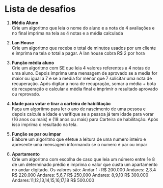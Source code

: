 # Lista de desafios

1. **Média Aluno**<br>
   Crie um algoritmo que leia o nome do aluno e a nota de 4 avaliações e no final imprima na tela as 4 notas e a média calculada

2. **Lan House**<br>
   Crie um algoritmo que receba o total de minutos usados por um cliente e imprima na tela o total a pagar. A lan house cobra R$ 2 por hora

3. **Função média aluno**<br>
   Crie um algoritmo com SE que leia 4 valores referentes a 4 notas de uma aluno.
   Depois imprima uma mensagem de aprovado se a media for maior ou igual a 7 e se a
   media for menor que 7 solicitar uma nota de recuperação.
   Após digitar a nora de recupração, somar a média + bota de recuperação e calcular a média final e imprimir o resultado aprovado ou reprovado.

4. **Idade para votar e tirar a carteira de habilitação**<br>
   Faça um algoritmo para ler o ano de nascimento de uma pessoa e depois calcule a idade e verifique se a pessoa já tem idade para vorar (16 anos ou mais) e (18 anos ou mais) para Carteira de habilitação. Após isso imprima o resultado na tela.

5. **Função se par ou impar**<br>
   Elabore um algoritmo que efetue a leitura de uma numero inteiro e apresente uma mensagem informando se o numero é par ou impar

6. **Apartamento**<br>
   Crie um algoritmo com escolha de caso que leia um número entre 1e 8 de um determinado prédio e imprima o valor que custa um apartamento no andar digitado. Os valores são:
   Andar 1 : R$ 200.000
   Andares: 2,3.4 R$ 220.000
   Andares: 5,6,7 R$ 250,000
   Andares: 8,9,10 R$ 300.000
   Andares:11,12,13,14,15,16,17,18 R$ 500.000
